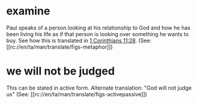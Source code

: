 # examine

Paul speaks of a person looking at his relationship to God and how he has been living his life as if that person is looking over something he wants to buy. See how this is translated in [1 Corinthians 11:28](../11/28.md). (See: [[rc://en/ta/man/translate/figs-metaphor]])

# we will not be judged

This can be stated in active form. Alternate translation: "God will not judge us" (See: [[rc://en/ta/man/translate/figs-activepassive]])

